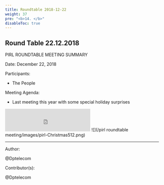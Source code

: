 ```yaml
---
title: Roundtable 2018-12-22
weight: 37
pre: "<b>14. </b>"
disableToc: true
---
```


## Round Table 22.12.2018

﻿PIRL ROUNDTABLE MEETING SUMMARY

Date: December 22, 2018

Participants:

- The People

Meeting Agenda:

 - Last meeting this year with some special holiday surprises 

<iframe src="http://free.timeanddate.com/countdown/i6jva3yz/n1314/cf12/cm0/cu4/ct0/cs0/ca0/cr0/ss0/cac000/cpc000/pct/tcfff/fs100/szw320/szh135/tatTime%20left%20to%20Pirl%20Round%20Table%20in/taca2d629/tptTime%20since%20Event%20started%20in/tpca2d629/mac000/mpc000/iso2018-12-22T17:00:00" allowTransparency="true" frameborder="0" width="279" height="74"></iframe>
![](/pirl roundtable meeting/images/pirl-Christmas512.png)











---
Author:


@Dptelecom



Contributor(s):


@Dptelecom
